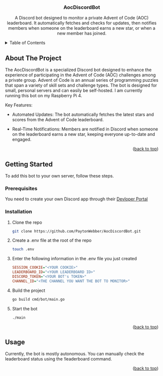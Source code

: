 <a name="readme-top"></a>

<h3 align="center">AocDiscordBot</h3>

  <p align="center">
  A Discord bot designed to monitor a private Advent of Code (AOC) leaderboard. It automatically fetches and checks for updates, then notifies members when someone on the leaderboard earns a new star, or when a new member has joined.
  </p>
</div>



<!-- TABLE OF CONTENTS -->
<details>
  <summary>Table of Contents</summary>
  <ol>
    <li><a href="#about-the-project">About The Project</a></li>
    <li>
      <a href="#getting-started">Getting Started</a>
      <ul>
        <li><a href="#installation">Installation</a></li>
      </ul>
    </li>
    <li><a href="#usage">Usage</a></li>
  </ol>
</details>



<!-- ABOUT THE PROJECT -->
## About The Project

The AocDiscordBot is a specialized Discord bot designed to enhance the experience of participating in the Advent of Code (AOC) challenges among a private group. Advent of Code is an annual series of programming puzzles that span a variety of skill sets and challenge types. The bot is designed for small, personal servers and can easily be self-hosted. I am currently running this bot on my Raspberry Pi 4.

Key Features:

* Automated Updates: The bot automatically fetches the latest stars and scores from the Advent of Code leaderboard.

* Real-Time Notifications: Members are notified in Discord when someone on the leaderboard earns a new star, keeping everyone up-to-date and engaged.

<p align="right">(<a href="#readme-top">back to top</a>)</p>


<!-- GETTING STARTED -->
## Getting Started

To add this bot to your own server, follow these steps.

### Prerequisites

You need to create your own Discord app through their [Devloper Portal](https://discord.com/developers/docs/intro)

### Installation

1. Clone the repo

   ```sh
   git clone https://github.com/PaytonWebber/AocDiscordBot.git
   ```

2. Create a .env file at the root of the repo

   ```sh
   touch .env
   ```

3. Enter the following information in the .env file you just created

   ```ini
   SESSION_COOKIE="<YOUR COOKIE>"
   LEADERBOARD_ID="<YOUR LEADERBOARD ID>"
   DISCORD_TOKEN="<YOUR BOT's TOKEN>"
   CHANNEL_ID="<THE CHANNEL YOU WANT THE BOT TO MONITOR>"
   ```

4. Build the project

   ```sh
   go build cmd/bot/main.go
   ```

5. Start the bot

   ```sh
   ./main

<p align="right">(<a href="#readme-top">back to top</a>)</p>


<!-- USAGE EXAMPLES -->
## Usage

Currently, the bot is mostly autonomous. You can manually check the leaderboard status using the !leaderboard command.

<p align="right">(<a href="#readme-top">back to top</a>)</p>

